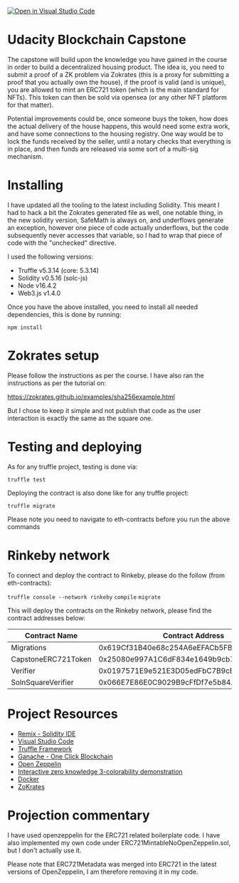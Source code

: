 [![Open in Visual Studio Code](https://open.vscode.dev/badges/open-in-vscode.svg)](https://open.vscode.dev/georgesdib/blockchain_capstone)

# Udacity Blockchain Capstone

The capstone will build upon the knowledge you have gained in the course in order to build a decentralized housing product. The idea is, you need to submit a proof of a ZK problem via Zokrates (this is a proxy for submitting a proof that you actually own the house), if the proof is valid (and is unique), you are allowed to mint an ERC721 token (which is the main standard for NFTs). This token can then be sold via opensea (or any other NFT platform for that matter).

Potential improvements could be, once someone buys the token, how does the actual delivery of the house happens, this would need some extra work, and have some connections to the housing registry. One way would be to lock the funds received by the seller, until a notary checks that everything is in place, and then funds are released via some sort of a multi-sig mechanism.

# Installing
I have updated all the tooling to the latest including Solidity. This meant I had to hack a bit the Zokrates generated file as well, one notable thing, in the new solidity version, SafeMath is always on, and underflows generate an exception, however one piece of code actually underflows, but the code subsequently never accesses that variable, so I had to wrap that piece of code with the "unchecked" directive.

I used the following versions:
* Truffle v5.3.14 (core: 5.3.14)
* Solidity v0.5.16 (solc-js)
* Node v16.4.2
* Web3.js v1.4.0

Once you have the above installed, you need to install all needed dependencies, this is done by running:

`npm install`


# Zokrates setup
Please follow the instructions as per the course. I have also ran the instructions as per the tutorial on:

https://zokrates.github.io/examples/sha256example.html

But I chose to keep it simple and not publish that code as the user interaction is exactly the same as the square one.

# Testing and deploying
As for any truffle project, testing is done via:

`truffle test`

Deploying the contract is also done like for any truffle project:

`truffle migrate`

Please note you need to navigate to eth-contracts before you run the above commands

# Rinkeby network
To connect and deploy the contract to Rinkeby, please do the follow (from eth-contracts):

`truffle console --network rinkeby`
`compile`
`migrate`

This will deploy the contracts on the Rinkeby network, please find the contract addresses below:

| Contract Name       | Contract Address                           |
| ------------------- | ------------------------------------------ |
| Migrations          | 0x619Cf31B40e68c254A6eEFACb5FBcA16dCDF79B9 |
| CapstoneERC721Token | 0x25080e997A1C6dF834e1649b9cb7b63DcD5fFe64 |
| Verifier            | 0x0197571E9e521E3D05edFbC7B9cB397bF2c39061 |
| SolnSquareVerifier  | 0x066E7E86E0C9029B9cFfDf7e5b84AEe435f808A1 |

# Project Resources

* [Remix - Solidity IDE](https://remix.ethereum.org/)
* [Visual Studio Code](https://code.visualstudio.com/)
* [Truffle Framework](https://truffleframework.com/)
* [Ganache - One Click Blockchain](https://truffleframework.com/ganache)
* [Open Zeppelin ](https://openzeppelin.org/)
* [Interactive zero knowledge 3-colorability demonstration](http://web.mit.edu/~ezyang/Public/graph/svg.html)
* [Docker](https://docs.docker.com/install/)
* [ZoKrates](https://github.com/Zokrates/ZoKrates)

# Projection commentary
I have used openzeppelin for the ERC721 related boilerplate code. I have also implemented my own code under ERC721MintableNoOpenZeppelin.sol, but I don't actually use it.

Please note that ERC721Metadata was merged into ERC721 in the latest versions of OpenZeppelin, I am therefore removing it in my code.